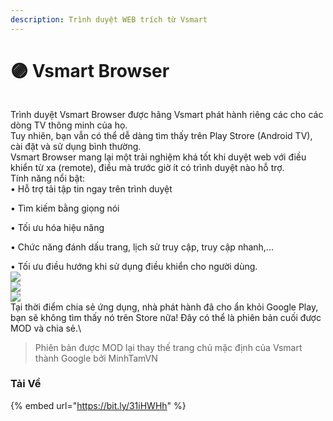 ```yaml
---
description: Trình duyệt WEB trích từ Vsmart
---
```


# 🟣 Vsmart Browser

[<img src="https://1.bp.blogspot.com/-IfNmxdthHME/XyO9wa9uF0I/AAAAAAAAAY8/6lcVTRsZUukJxSQWOI9CTAHxifR8MbBKgCLcBGAsYHQ/s200/unnamed%2B%283%29.png" alt="" data-size="original">](http://127.0.0.1:5000/o/wHwYmiJOj5mUZYrjdnEC/s/yQRaeGH0j2bvMcvbvUrR/)

Trình duyệt Vsmart Browser được hãng Vsmart phát hành riêng các cho các dòng TV thông minh của họ.\
Tuy nhiên, bạn vẫn có thể dễ dàng tìm thấy trên Play Strore (Android TV), cài đặt và sử dụng bình thường. \
Vsmart Browser mang lại một trải nghiệm khá tốt khi duyệt web với điều khiển từ xa (remote), điều mà trước giờ ít có trình duyệt nào hỗ trợ.\
Tính năng nổi bật:\
• Hỗ trợ tải tập tin ngay trên trình duyệt

• Tìm kiếm bằng giọng nói

• Tối ưu hóa hiệu năng

• Chức năng đánh dấu trang, lịch sử truy cập, truy cập nhanh,...

• Tối ưu điều hướng khi sử dụng điều khiển cho người dùng.\
[![](https://1.bp.blogspot.com/-zEVcjH5fw2M/XyO-2I8iMiI/AAAAAAAAAZY/7RH0Zp-DB-cXZaniMrHgyfhlIjp6jSIXwCPcBGAYYCw/s320/unnamed%2B%281%29.png)](http://127.0.0.1:5000/o/wHwYmiJOj5mUZYrjdnEC/s/yQRaeGH0j2bvMcvbvUrR/)\
[![](https://1.bp.blogspot.com/-oslVamQDK-4/XyO-2IStYQI/AAAAAAAAAZU/W2VwCtBetUsrxo627S-ZyApn-xGTGibagCPcBGAYYCw/s320/unnamed%2B%282%29.png)](http://127.0.0.1:5000/o/wHwYmiJOj5mUZYrjdnEC/s/yQRaeGH0j2bvMcvbvUrR/)\
[![](https://1.bp.blogspot.com/-ZOxTCmfzDk0/XyO-2IjlbMI/AAAAAAAAAZc/VR0roXgeTR0zdV\_91gERzJZNzihzFD\_3wCPcBGAYYCw/s320/unnamed.png)](http://127.0.0.1:5000/o/wHwYmiJOj5mUZYrjdnEC/s/yQRaeGH0j2bvMcvbvUrR/)\
Tại thời điểm chia sẻ ứng dụng, nhà phát hành đã cho ẩn khỏi Google Play, bạn sẽ không tìm thấy nó trên Store nữa! Đây có thể là phiên bản cuối được MOD và chia sẻ.\


> Phiên bản được MOD lại thay thế trang chủ mặc định của Vsmart thành Google bởi MinhTamVN

### Tải Về

{% embed url="https://bit.ly/31iHWHh" %}
